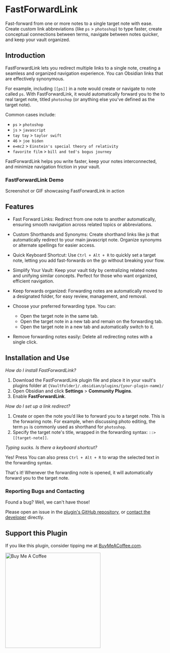 # FastForwardLink

Fast-forward from one or more notes to a single target note with ease. Create custom link abbreviations (like `ps` > `photoshop`) to type faster, create conceptual connections between terms, navigate between notes quicker, and keep your vault organized.

## Introduction

FastForwardLink lets you redirect multiple links to a single note, creating a seamless and organized navigation experience. You can Obsidian links that are effectively synonymous.

For example, including `[[ps]]` in a note would create or navigate to note called `ps`. With FastForwardLink, it would automatically forward you to the to real target note, titled `photoshop` (or anything else you've defined as the target note).

Common cases include:

-   `ps` > `photoshop`
-   `js` > `javascript`
-   `tay tay` > `taylor swift`
-   `46` > `joe biden`
-   `e=mc2` > `Einstein's special theory of relativity`
-   `favorite film` > `bill and ted's bogus journey`

FastForwardLink helps you write faster, keep your notes interconnected, and minimize navigation friction in your vault.

### FastForwardLink Demo

Screenshot or GIF showcasing FastForwardLink in action

## Features

-   Fast Forward Links: Redirect from one note to another automatically, ensuring smooth navigation across related topics or abbreviations.

-   Custom Shorthands and Synonyms: Create shorthand links like js that automatically redirect to your main javascript note. Organize synonyms or alternate spellings for easier access.

-   Quick Keyboard Shortcut: Use `Ctrl + Alt + R` to quickly set a target note, letting you add fast-forwards on the go without breaking your flow.

-   Simplify Your Vault: Keep your vault tidy by centralizing related notes and unifying similar concepts. Perfect for those who want organized, efficient navigation.

-   Keep forwards organized: Forwarding notes are automatically moved to a designated folder, for easy review, management, and removal.

-   Choose your preferred forwarding type. You can:

    -   Open the target note in the same tab.
    -   Open the target note in a new tab and remain on the forwarding tab.
    -   Open the target note in a new tab and automatically switch to it.

-   Remove forwarding notes easily: Delete all redirecting notes with a single click.

## Installation and Use

_How do I install FastForwardLink?_

1. Download the FastForwardLink plugin file and place it in your vault's plugins folder at `{VaultFolder}/.obsidian/plugins/{your-plugin-name}/`
2. Open Obsidian and click **Settings** > **Community Plugins**.
3. Enable **FastForwardLink**.

_How do I set up a link redirect?_

1. Create or open the note you’d like to forward you to a target note. This is the forwaring note. For example, when discussing photo editing, the term `ps` is commonly used as shorthand for `photoshop`.
2. Specify the target note's title, wrapped in the forwarding syntax: `::>[[target-note]]`.

_Typing sucks. Is there a keyboard shortcut?_

Yes! Press You can also press `Ctrl + Alt + R` to wrap the selected text in the forwarding syntax.

That's it! Whenever the forwarding note is opened, it will automatically forward you to the target note.

### Reporting Bugs and Contacting

Found a bug? Well, we can't have those!

Please open an issue in the [plugin's GitHub repository](ADDLINK), or [contact the developer](idanlib@gmail.com) directly.

## Support this Plugin

If you like this plugin, consider tipping me at [BuyMeACoffee.com](https://buymeacoffee.com/idanlib).

<a href="https://www.buymeacoffee.com/idanlib" target="_blank"><img src="https://i.giphy.com/media/v1.Y2lkPTc5MGI3NjExaG9iNnQwYzI4ajB5enBtMjd4czBzcDlveWJsdm1zYWdna21xZDNvMiZlcD12MV9pbnRlcm5hbF9naWZfYnlfaWQmY3Q9cw/7kZE0z52Sd9zSESzDA/giphy.gif" alt="Buy Me A Coffee" height="300" width="300"></a>
